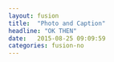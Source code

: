 ```yaml
---
layout: fusion
title:  "Photo and Caption"
headline: "OK THEN"
date:   2015-08-25 09:09:59
categories: fusion-no
---
```


